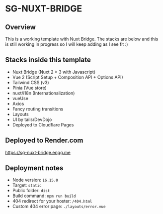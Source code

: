 # SG-NUXT-BRIDGE

## Overview

This is a working template with Nuxt Bridge. The stacks are below and this is still working in progress so I will keep adding as I see fit :)

## Stacks inside this template

- Nuxt Bridge (Nuxt 2 > 3 with Javascript)
- Vue 2 (Script Setup + Composition API + Options API)
- Tailwind CSS (v3)
- Pinia (Vue store)
- nuxt/i18n (Internationalization)
- vueUse
- Axios
- Fancy routing transitions
- Layouts
- UI by tails/DevDojo
- Deployed to Cloudflare Pages

## Deployed to Render.com

https://sg-nuxt-bridge.engg.me

## Deployment notes

- Node version: `16.15.0`
- Target: `static`
- Public folder: `dist`
- Build command: `npm run build`
- 404 redirect for your hoster: `/404.html`
- Custom 404 error page: `./layouts/error.vue`
